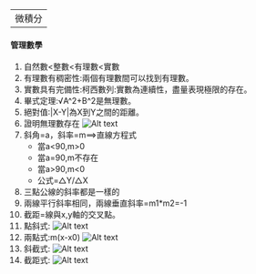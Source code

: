 <table>
    <tr>
        <td>微積分</td>
    </tr>
</table>

#### 管理數學
1.  自然數<整數<有理數<實數
2.  有理數有稠密性:兩個有理數間可以找到有理數。
3.  實數具有完備性:柯西數列:實數為連續性，盡量表現極限的存在。
4.  畢式定理:√A^2+B^2是無理數。
5.  絕對值:|X-Y|為X到Y之間的距離。
6.  證明無理數存在
![Alt text](https://imgur.com/eZuIZIG.png)
7. 斜角=a，斜率=m==>直線方程式
   + 當a<90,m>0
   + 當a=90,m不存在
   + 當a>90,m<0
   + 公式=△Y/△X
8.  三點公線的斜率都是一樣的
9.  兩線平行斜率相同，兩線垂直斜率=m1*m2=-1
10. 截距=線與x,y軸的交叉點。
11. 點斜式:
![Alt text](https://imgur.com/aJZbJBa.png)
12. 兩點式:m(x-x0)
![Alt text](https://imgur.com/aJZbJBa.png)
13. 斜截式:
![Alt text](https://imgur.com/Y79qs2T.png)
14. 截距式:
![Alt text](https://imgur.com/LTWFJJc.png)
